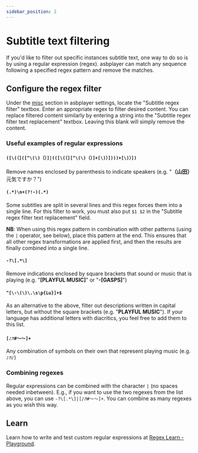```yaml
---
sidebar_position: 2
---
```


# Subtitle text filtering

If you'd like to filter out specific instances subtitle text, one way to do so is by using a regular expression (regex). asbplayer can match any sequence following a specified regex pattern and remove the matches.

## Configure the regex filter

Under the [misc](https://killergerbah.github.io/asbplayer/?view=settings#misc-settings) section in asbplayer settings, locate the "Subtitle regex filter" textbox. Enter an appropriate regex to filter desired content.
You can replace filtered content similarly by entering a string into the "Subtitle regex filter text replacement" textbox. Leaving this blank will simply remove the content.

### Useful examples of regular expressions

#### `([\(（]([^\(\)（）]|(([\(（][^\(\)（）]+[\)）])))+[\)）])`

Remove names enclosed by parenthesis to indicate speakers (e.g. "**（山田）**　元気ですか？")

#### `(.*)\n+(?!-)(.*)`

Some subtitles are split in several lines and this regex forces them into a single line. For this filter to work, you must also put `$1 $2` in the "Subtitle regex filter text replacement" field.

**NB**: When using this regex pattern in combination with other patterns (using the `|` operator, see below), place this pattern at the end. This ensures that all other regex transformations are applied first, and then the results are finally combined into a single line.

#### `-?\[.*\]`

Remove indications enclosed by square brackets that sound or music that is playing (e.g. "**\[PLAYFUL MUSIC]**" or "**\-[GASPS]**")

#### `^[\-\(\)\.\s\p{Lu}]+$`

As an alternative to the above, filter out descriptions written in capital letters, but without the square brackets (e.g. "**PLAYFUL MUSIC**"). If your language has additional letters with diacritics, you feel free to add them to this list.

#### `[♪♬#～〜]+`

Any combination of symbols on their own that represent playing music (e.g. `♪♬♪`)

### Combining regexes

Regular expressions can be combined with the character `|` (no spaces needed inbetween). E.g., if you want to use the two regexes from the list above, you can use `-?\[.*\]|[♪♬#～〜]+`. You can combine as many regexes as you wish this way.

## Learn

Learn how to write and test custom regular expressions at [Regex Learn - Playground](https://regexlearn.com/playground).
